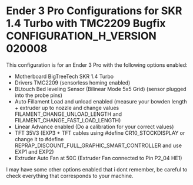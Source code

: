 # Ender 3 Pro Configurations for SKR 1.4 Turbo with TMC2209 Bugfix CONFIGURATION_H_VERSION 020008

This configuration is for an Ender 3 Pro with the following options enabled:
- Motherboard BigTreeTech SKR 1.4 Turbo
- Drivers TMC2209 (sensorless homing enabled)
- BLtouch Bed leveling Sensor (Bilinear Mode 5x5 Grid) (sensor plugged into the probe pins)
- Auto Fillament Load and unload enabled (measure your bowden length + extruder up to nozzle and change values FILAMENT_CHANGE_UNLOAD_LENGTH and FILAMENT_CHANGE_FAST_LOAD_LENGTH)
- Linear Advance enabled (Do a calibration for your correct values)
- TFT 35V3 (EXP3 + TFT cables using #define CR10_STOCKDISPLAY or change it to #define REPRAP_DISCOUNT_FULL_GRAPHIC_SMART_CONTROLLER and use EXP1 and EXP2)
- Extruder Auto Fan at 50C (Extruder Fan connected to Pin P2_04 HE1)

I may have some other options enabled that i dont remember, be careful to check everything that corresponds to your machine.
